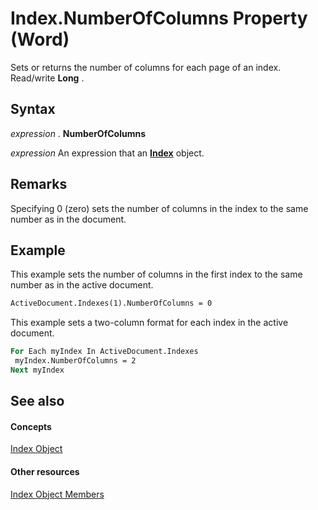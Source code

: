 
# Index.NumberOfColumns Property (Word)

Sets or returns the number of columns for each page of an index. Read/write  **Long** .


## Syntax

 _expression_ . **NumberOfColumns**

 _expression_ An expression that an **[Index](6a2aab98-485b-01c3-8d9b-9e108b455e22.md)** object.


## Remarks

Specifying 0 (zero) sets the number of columns in the index to the same number as in the document.


## Example

This example sets the number of columns in the first index to the same number as in the active document.


```vb
ActiveDocument.Indexes(1).NumberOfColumns = 0
```

This example sets a two-column format for each index in the active document.




```vb
For Each myIndex In ActiveDocument.Indexes 
 myIndex.NumberOfColumns = 2 
Next myIndex
```


## See also


#### Concepts


[Index Object](6a2aab98-485b-01c3-8d9b-9e108b455e22.md)
#### Other resources


[Index Object Members](de9f0a3c-dd30-84bd-e122-2d20fa6b3d37.md)
